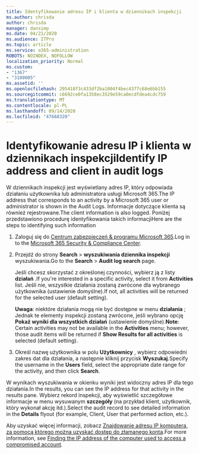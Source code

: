 ```yaml
---
title: Identyfikowanie adresu IP i klienta w dziennikach inspekcji
ms.author: chrisda
author: chrisda
manager: dansimp
ms.date: 04/21/2020
ms.audience: ITPro
ms.topic: article
ms.service: o365-administration
ROBOTS: NOINDEX, NOFOLLOW
localization_priority: Normal
ms.custom:
- "1367"
- "3100005"
ms.assetid: ''
ms.openlocfilehash: 295418f3c433df2ba1004f4bec4377c68e6bb155
ms.sourcegitcommit: c6692ce0fa1358ec3529e59ca0ecdfdea4cdc759
ms.translationtype: MT
ms.contentlocale: pl-PL
ms.lasthandoff: 09/14/2020
ms.locfileid: "47668320"
---
```

# <a name="identify-ip-address-and-client-in-audit-logs"></a><span data-ttu-id="88107-102">Identyfikowanie adresu IP i klienta w dziennikach inspekcji</span><span class="sxs-lookup"><span data-stu-id="88107-102">Identify IP address and client in audit logs</span></span>

<span data-ttu-id="88107-103">W dziennikach inspekcji jest wyświetlany adres IP, który odpowiada działaniu użytkownika lub administratora usługi Microsoft 365.</span><span class="sxs-lookup"><span data-stu-id="88107-103">The IP address that corresponds to an activity by a Microsoft 365 user or administrator is shown in the Audit Logs.</span></span> <span data-ttu-id="88107-104">Informacje dotyczące klienta są również rejestrowane.</span><span class="sxs-lookup"><span data-stu-id="88107-104">The client information is also logged.</span></span> <span data-ttu-id="88107-105">Poniżej przedstawiono procedurę identyfikowania takich informacji</span><span class="sxs-lookup"><span data-stu-id="88107-105">Here are the steps to identifying such information</span></span>

1. <span data-ttu-id="88107-106">Zaloguj się do [Centrum zabezpieczeń & programu Microsoft 365](https://protection.office.com/).</span><span class="sxs-lookup"><span data-stu-id="88107-106">Log in to the [Microsoft 365 Security & Compliance Center](https://protection.office.com/).</span></span>

2. <span data-ttu-id="88107-107">Przejdź do strony **Search**  >  **wyszukiwania dziennika inspekcji** wyszukiwania.</span><span class="sxs-lookup"><span data-stu-id="88107-107">Go to the **Search** > **Audit log search** page.</span></span>

   <span data-ttu-id="88107-108">Jeśli chcesz skorzystać z określonej czynności, wybierz ją z listy **działań** .</span><span class="sxs-lookup"><span data-stu-id="88107-108">If you're interested in a specific activity, select it from **Activities** list.</span></span> <span data-ttu-id="88107-109">Jeśli nie, wszystkie działania zostaną zwrócone dla wybranego użytkownika (ustawienie domyślne).</span><span class="sxs-lookup"><span data-stu-id="88107-109">If not, all activities will be returned for the selected user (default setting).</span></span>

   <span data-ttu-id="88107-110">**Uwaga**: niektóre działania mogą nie być dostępne w menu **działania** ; Jednak te elementy inspekcji zostaną zwrócone, jeśli wybrano opcję **Pokaż wyniki dla wszystkich działań** (ustawienie domyślne).</span><span class="sxs-lookup"><span data-stu-id="88107-110">**Note**: Certain activities may not be available in the **Activities** menu; however, those audit items will be returned if **Show Results for all activities** is selected (default setting).</span></span>

3. <span data-ttu-id="88107-111">Określ nazwę użytkownika w polu **Użytkownicy** , wybierz odpowiedni zakres dat dla działania, a następnie kliknij przycisk **Wyszukaj**.</span><span class="sxs-lookup"><span data-stu-id="88107-111">Specify the username in the **Users** field, select the appropriate date range for the activity, and then click **Search**.</span></span>

<span data-ttu-id="88107-112">W wynikach wyszukiwania w okienku wyniki jest widoczny adres IP dla tego działania.</span><span class="sxs-lookup"><span data-stu-id="88107-112">In the results, you can see the IP address for that activity in the results pane.</span></span> <span data-ttu-id="88107-113">Wybierz rekord inspekcji, aby wyświetlić szczegółowe informacje w menu wysuwanym **szczegóły** (na przykład klient, użytkownik, który wykonał akcję itd.).</span><span class="sxs-lookup"><span data-stu-id="88107-113">Select the audit record to see detailed information in the **Details** flyout (for example, Client, User that performed action, etc.).</span></span>

<span data-ttu-id="88107-114">Aby uzyskać więcej informacji, zobacz [Znajdowanie adresu IP komputera, za pomocą którego można uzyskać dostęp do złamanego konta](https://docs.microsoft.com/microsoft-365/compliance/auditing-troubleshooting-scenarios#find-the-ip-address-of-the-computer-used-to-access-a-compromised-account).</span><span class="sxs-lookup"><span data-stu-id="88107-114">For more information, see [Finding the IP address of the computer used to access a compromised account](https://docs.microsoft.com/microsoft-365/compliance/auditing-troubleshooting-scenarios#find-the-ip-address-of-the-computer-used-to-access-a-compromised-account).</span></span>
